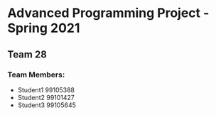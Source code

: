 # Advanced Programming Project - Spring 2021
## Team 28

### Team Members:
- Student1 99105388
- Student2 99101427
- Student3 99105645
